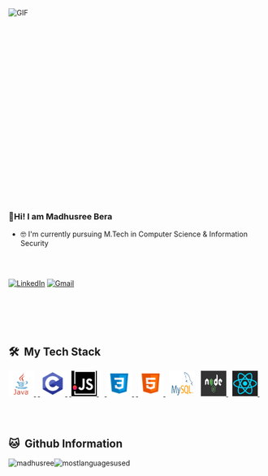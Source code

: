
<!-- ![](https://media.giphy.com/media/L1R1tvI9svkIWwpVYr/giphy.gif "Link to gif")
-->

<img align="right" width="550px" height="400px" alt="GIF" src="https://media.giphy.com/media/L1R1tvI9svkIWwpVYr/giphy.gif" /> 

### 👋Hi! I am Madhusree Bera
- 🤓 I'm currently pursuing M.Tech in Computer Science & Information Security

<br>
<br>
<p>
<a href="https://www.linkedin.com/in/madhusree-bera-89191113b/"><img src="https://img.shields.io/badge/linkedin-%230077B5.svg?&style=for-the-badge&logo=linkedin&logoColor=white" alt="LinkedIn" /></a>&nbsp;<a href="mailto:madhusreebera1999@gmail.com"><img src="https://img.shields.io/badge/gmail-%23D14836.svg?&style=for-the-badge&logo=gmail&logoColor=white" alt="Gmail"/></a>&nbsp;
</p>

<br>
<br>
<br>
<br>
<h2> 🛠 &nbsp;My Tech Stack</h2>


<a href="https://www.java.com/en/" target="_blank"> <img src="images/java.jpg" alt="java" width="50" height="50" title="JAVA"/> </a> &nbsp;<a href="https://en.wikipedia.org/wiki/C_(programming_language)" target="_blank"> <img src="images/c.png" alt="C" width="50" height="50" title="C"/> </a> &nbsp;<a href="https://www.javascript.com/" target="_blank"> <img src="images/javascript.png" alt="JavaScript" width="50" height="50" title="JavaScript"/> </a> &nbsp;
&nbsp;<a href="https://www.w3schools.com/css/" target="_blank"> <img src="images/css.png" alt="css3" width="50" height="50" title="CSS"/> </a> &nbsp;<a href="https://www.w3.org/html/" target="_blank"> <img src="images/html.png" alt="html5" width="50" height="50" title="HTML"/> </a>&nbsp; <a href="https://www.mysql.com/" target="_blank"> <img src="images/sql.png" alt="mysql" width="50" height="50" title="MySQL"/></a> &nbsp; <a href="https://nodejs.org/en/" target="_blank"> <img src="images/nodejs.jpg" alt="NodeJS" width="50" height="50" title="NodeJS"/> </a> &nbsp; <a href="https://reactjs.org/" target="_blank"> <img src="images/react.png" alt="react" width="50" height="50" title="React"/> </a>&nbsp; <a href="https://www.python.org" target="_blank">  </a>&nbsp;


<br>
<h2>🐱 &nbsp;Github Information</h2>


<img height="180em" src="https://github-readme-stats.vercel.app/api?username=madhusreebera&show_icons=true&theme=radical&count_private=true" alt="madhusree" /><img height="180em" src="https://github-readme-stats.vercel.app/api/top-langs?username=madhusreebera&show_icons=true&theme=radical&locale=en&layout=compact&langs_count=7&hide_border=true&hide=c" alt="mostlanguagesused"/>

